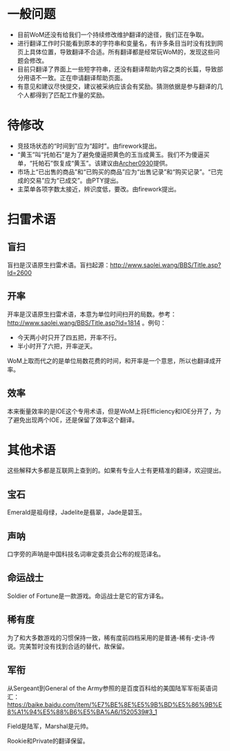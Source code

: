 # 一般问题
- 目前WoM还没有给我们一个持续修改维护翻译的途径，我们正在争取。
- 进行翻译工作时只能看到原本的字符串和变量名，有许多条目当时没有找到网页上具体位置，导致翻译不合适。所有翻译都是经常玩WoM的，发现这些问题会修改。
- 目前只翻译了界面上一些短字符串，还没有翻译帮助内容之类的长篇，导致部分用语不一致。正在申请翻译帮助页面。
- 有意见和建议尽快提交，建议被采纳应该会有奖励。猜测依据是参与翻译的几个人都得到了匹配工作量的奖励。

# 待修改
- 竞技场状态的“时间到”应为“超时”。由firework提出。
- “黄玉”叫“托帕石”是为了避免傻逼把黄色的玉当成黄玉。我们不为傻逼买单，“托帕石”恢复成“黄玉”。该建议由[Archer0930](https://minesweeper.online/zh/player/4043148)提供。
- 市场上“已出售的商品”和“已购买的商品”应为“出售记录”和“购买记录”。“已完成的交易”应为“已成交”。由PTY提出。
- 主菜单各项字数太接近，辨识度低，要改。由firework提出。

# 扫雷术语

## 盲扫
盲扫是汉语原生扫雷术语。盲扫起源：http://www.saolei.wang/BBS/Title.asp?Id=2600

## 开率
开率是汉语原生扫雷术语，本意为单位时间扫开的局数。参考：http://www.saolei.wang/BBS/Title.asp?Id=1814 。例句：
- 今天两小时只开了四五把，开率不行。
- 半小时开了六把，开率逆天。

WoM上取而代之的是单位局数花费的时间，和开率是一个意思，所以也翻译成开率。

## 效率
本来衡量效率的是IOE这个专用术语，但是WoM上将Efficiency和IOE分开了，为了避免出现两个IOE，还是保留了效率这个翻译。

# 其他术语
这些解释大多都是互联网上查到的。如果有专业人士有更精准的翻译，欢迎提出。

## 宝石
Emerald是祖母绿，Jadelite是翡翠，Jade是碧玉。

## 声呐
口字旁的声呐是中国科技名词审定委员会公布的规范译名。

## 命运战士
Soldier of Fortune是一款游戏。命运战士是它的官方译名。

## 稀有度
为了和大多数游戏的习惯保持一致，稀有度前四档采用的是普通-稀有-史诗-传说。完美暂时没有找到合适的替代，故保留。

## 军衔
从Sergeant到General of the Army参照的是百度百科给的美国陆军军衔英语词汇：https://baike.baidu.com/item/%E7%BE%8E%E5%9B%BD%E5%86%9B%E8%A1%94%E5%88%B6%E5%BA%A6/1520539#3_1

Field是陆军，Marshal是元帅。

Rookie和Private的翻译保留。
